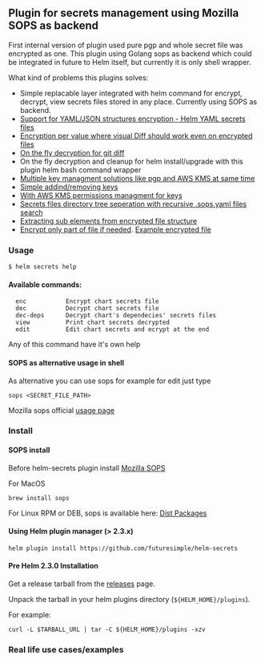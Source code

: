 ## Plugin for secrets management using Mozilla SOPS as backend

First internal version of plugin used pure pgp and whole secret file was encrypted as one.
This plugin using Golang sops as backend which could be integrated in future to Helm itself, but currently it is only shell wrapper.

What kind of problems this plugins solves:
* Simple replacable layer integrated with helm command for encrypt, decrypt, view secrets files stored in any place. Currently using SOPS as backend.
* [Support for YAML/JSON structures encryption - Helm YAML secrets files](https://github.com/mozilla/sops#important-information-on-types)
* [Encryption per value where visual Diff should work even on encrypted files](https://github.com/mozilla/sops/blob/master/example.yaml)
* [On the fly decryption for git diff](https://github.com/mozilla/sops#showing-diffs-in-cleartext-in-git)
* On the fly decryption and cleanup for helm install/upgrade with this plugin helm bash command wrapper
* [Multiple key managment solutions like pgp and AWS KMS at same time](https://github.com/mozilla/sops#using-sops-yaml-conf-to-select-kms-pgp-for-new-files)
* [Simple addind/removing keys](https://github.com/mozilla/sops#adding-and-removing-keys)
* [With AWS KMS permissions managment for keys](https://aws.amazon.com/kms/)
* [Secrets files directory tree seperation with recursive .sops.yaml files search](https://github.com/mozilla/sops#using-sops-yaml-conf-to-select-kms-pgp-for-new-files)
* [Extracting sub elements from encrypted file structure](https://github.com/mozilla/sops#extract-a-sub-part-of-a-document-tree)
* [Encrypt only part of file if needed](https://github.com/mozilla/sops#encrypting-only-parts-of-a-file). [Example encrypted file](https://github.com/mozilla/sops/blob/master/example.yaml)

### Usage
```
$ helm secrets help
```
#### Available commands:
```
  enc           Encrypt chart secrets file
  dec           Decrypt chart secrets file
  dec-deps      Decrypt chart's dependecies' secrets files
  view          Print chart secrets decrypted
  edit          Edit chart secrets and ecrypt at the end
```
Any of this command have it's own help

#### SOPS as alternative usage in shell
As alternative you can use sops for example for edit just type
```
sops <SECRET_FILE_PATH>
```
Mozilla sops official [usage page](https://github.com/mozilla/sops#id2)

### Install

#### SOPS install
Before helm-secrets plugin install [Mozilla SOPS](https://github.com/mozilla/sops)

For MacOS
```
brew install sops
```
For Linux RPM or DEB, sops is available here: [Dist Packages](https://go.mozilla.org/sops/dist/)

#### Using Helm plugin manager (> 2.3.x)

```
helm plugin install https://github.com/futuresimple/helm-secrets
```

#### Pre Helm 2.3.0 Installation
Get a release tarball from the [releases](https://github.com/futuresimple/helm-secrets/releases) page.

Unpack the tarball in your helm plugins directory (```${HELM_HOME}/plugins```).

For example:
```
curl -L $TARBALL_URL | tar -C ${HELM_HOME}/plugins -xzv
```

### Real life use cases/examples


